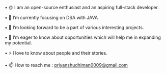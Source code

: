 • 🌞 I am an open-source enthusiast and an aspiring full-stack developer.

• 🌱 I’m currently focusing on DSA with JAVA

• 👯 I’m looking forward to be a part of various interesting projects.

• 🤝 I’m eager to know about opportunities which will help me in expanding my potential.

• ⚡ I love to know about people and their stories.

• 📫 How to reach me : priyanshudhiman0009@gmail.com

